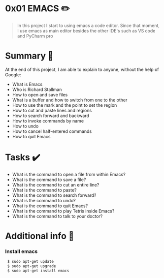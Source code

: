 # 0x01 EMACS :pencil2:


> In this project I start to using emacs a code editor. Since that moment, I use emacs as main editor besides the other IDE's
> such as VS code and PyCharm pro

# Summary :bookmark_tabs:

  At the end of this project, I am able to explain to anyone, without the help of Google:
  
* What is Emacs
* Who is Richard Stallman
* How to open and save files
* What is a buffer and how to switch from one to the other
* How to use the mark and the point to set the region
* How to cut and paste lines and regions
* How to search forward and backward
* How to invoke commands by name
* How to undo
* How to cancel half-entered commands
* How to quit Emacs

# Tasks :heavy_check_mark:

* What is the command to open a file from within Emacs?
* What is the command to save a file?
* What is the command to cut an entire line?
* What is the command to paste?
* What is the command to search forward?
* What is the command to undo?
* What is the command to quit Emacs?
* What is the command to play Tetris inside Emacs?
* What is the command to talk to your doctor?

# Additional info :construction:

### Install emacs

```sh
 $ sudo apt-get update 
 $ sudo apt-get upgrade 
 $ sudo apt-get install emacs
```

